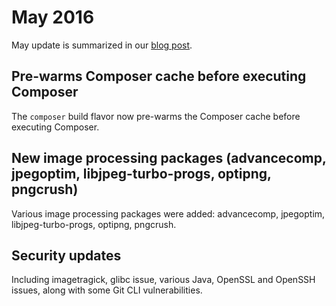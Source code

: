 # May 2016

May update is summarized in our [blog post](https://platform.sh/2016/05/new-features-may/).

## Pre-warms Composer cache before executing Composer

The `composer` build flavor now pre-warms the Composer cache before executing Composer.

## New image processing packages (advancecomp, jpegoptim, libjpeg-turbo-progs, optipng, pngcrush)

Various image processing packages were added: advancecomp, jpegoptim, libjpeg-turbo-progs, optipng, pngcrush.

## Security updates

Including imagetragick, glibc issue, various Java, OpenSSL and OpenSSH issues, along with some Git CLI vulnerabilities.